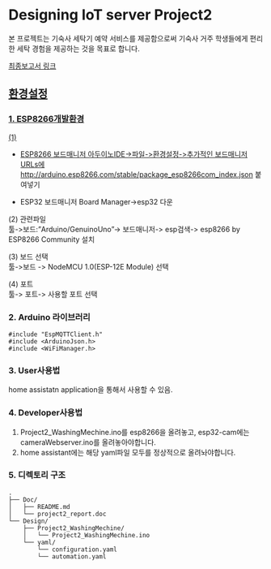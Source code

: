 # Designing IoT server Project2
본 프로젝트는 기숙사 세탁기 예약 서비스를 제공함으로써 기숙사 거주 학생들에게 편리한 세탁 경험을 제공하는 것을 목표로 합니다.

<a href= "https://github.com/AlwaysEden/IoT-Server-Design/blob/main/Doc/IoT%E1%84%89%E1%85%A5%E1%84%87%E1%85%A5%E1%84%89%E1%85%A5%E1%86%AF%E1%84%80%E1%85%A8%20Report.pdf">최종보고서 링크

## 환경설정
### 1. ESP8266개발환경
(1) 
- ESP8266 보드매니저
아두이노IDE->파일->환경설정->추가적인 보드매니저 URLs에 <br>
http://arduino.esp8266.com/stable/package_esp8266com_index.json 붙여넣기

- ESP32 보드매니저
Board Manager->esp32 다운 <br>

(2) 관련파일 <br>
툴->보드:”Arduino/GenuinoUno”-> 보드매니저-> esp검색-> esp8266 by ESP8266 Community 설치

(3) 보드 선택 <br>
툴->보드 -> NodeMCU 1.0(ESP-12E Module) 선택

(4) 포트 <br>
툴-> 포트-> 사용할 포트 선택

### 2. Arduino 라이브러리
```
#include "EspMQTTClient.h"
#include <ArduinoJson.h>
#include <WiFiManager.h>
```

### 3. User사용법
home assistatn application을 통해서 사용할 수 있음.

### 4. Developer사용법
1. Project2_WashingMechine.ino를 esp8266을 올려놓고, esp32-cam에는 cameraWebserver.ino를 올려놓아야합니다.
2. home assistant에는 해당 yaml파일 모두를 정상적으로 올려놔야합니다.

### 5. 디렉토리 구조
```
.
├── Doc/
│   ├── README.md
│   └── project2_report.doc
└── Design/
    ├── Project2_WashingMechine/
    │   └── Project2_WashingMechine.ino
    └── yaml/
        └── configuration.yaml
        └── automation.yaml
```
